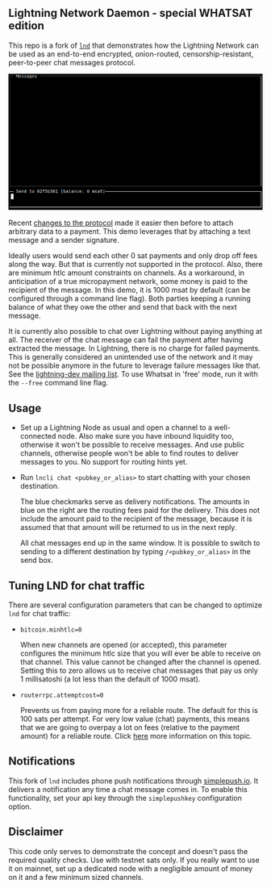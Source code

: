 ## Lightning Network Daemon - special WHATSAT edition

This repo is a fork of [`lnd`](https://github.com/lightningnetwork/lnd) that demonstrates how the Lightning Network
can be used as an end-to-end encrypted, onion-routed, censorship-resistant, peer-to-peer chat messages protocol.

<img src="whatsat.gif" alt="screencast" width="880" />

Recent [changes to the protocol](https://github.com/lightningnetwork/lightning-rfc/pull/619) made it easier then before to attach arbitrary data to a payment. This demo leverages that by attaching a text message and a sender signature.

Ideally users would send each other 0 sat payments and only drop off fees along the way. But that is currently not supported in the protocol. Also, there are minimum htlc amount constraints on channels. As a workaround, in anticipation of a true micropayment network, some money is paid to the recipient of the message. In this demo, it is 1000 msat by default (can be configured through a command line flag). Both parties keeping a running balance of what they owe the other and send that back with the next message.

It is currently also possible to chat over Lightning without paying anything at all. The receiver of the chat message can fail the payment after having extracted the message. In Lightning, there is no charge for failed payments. This is generally considered an unintended use of the network and it may not be possible anymore in the future to leverage failure messages like that. See the [lightning-dev mailing list](https://lists.linuxfoundation.org/pipermail/lightning-dev/2019-November/002275.html). To use Whatsat in 'free' mode, run it with the `--free` command line flag.

## Usage

* Set up a Lightning Node as usual and open a channel to a well-connected node. Also make sure you have inbound liquidity too, otherwise it won't be possible to receive messages. And use public channels, otherwise people won't be able to find routes to deliver messages to you. No support for routing hints yet.

* Run `lncli chat <pubkey_or_alias>` to start chatting with your chosen destination.

  The blue checkmarks serve as delivery notifications. The amounts in blue on the right are the routing fees paid for the delivery. This
  does not include the amount paid to the recipient of the message, because it is assumed that that amount will be returned to us in the
  next reply.

  All chat messages end up in the same window. It is possible to switch to sending to a different destination by typing `/<pubkey_or_alias>` in the send box.

## Tuning LND for chat traffic

There are several configuration parameters that can be changed to optimize `lnd` for chat traffic:

* `bitcoin.minhtlc=0`

  When new channels are opened (or accepted), this parameter configures the minimum htlc size that you will ever be able to receive on that channel. This value cannot be changed after the channel is opened. Setting this to zero allows us to receive chat messages that pay us only 1 millisatoshi (a lot less than the default of 1000 msat).

* `routerrpc.attemptcost=0`

  Prevents us from paying more for a reliable route. The default for this is 100 sats per attempt. For very low value (chat) payments, this means that we are going to overpay a lot on fees (relative to the payment amount) for a reliable route. Click [here](https://twitter.com/joostjgr/status/1186177262238031872) more information on this topic.

## Notifications

This fork of `lnd` includes phone push notifications through [simplepush.io](https://simplepush.io/). It delivers a notification any time a chat message comes in. To enable this functionality, set your api key through the `simplepushkey` configuration option.

## Disclaimer

This code only serves to demonstrate the concept and doesn't pass the required quality checks. Use with testnet sats only. If you really want to use it on mainnet, set up a dedicated node with a negligible amount of money on it and a few minimum sized channels.